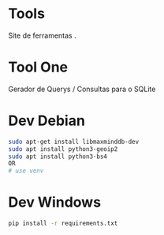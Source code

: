 # Tools
Site de ferramentas .

# Tool One
Gerador de Querys / Consultas para o SQLite

# Dev Debian
```bash
sudo apt-get install libmaxminddb-dev
sudo apt install python3-geoip2
sudo apt install python3-bs4
OR
# use venv
```

# Dev Windows
```bash
pip install -r requirements.txt
```